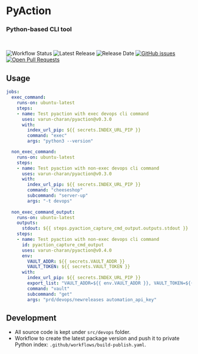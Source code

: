 # PyAction
### Python-based CLI tool
<br>

![Workflow Status](https://img.shields.io/github/workflow/status/varun-charan/pyaction/build-push-pyaction-package?label=build-push-pyaction-package)
![Latest Release](https://img.shields.io/github/v/release/varun-charan/pyaction?label=latest%20release)
![Release Date](https://img.shields.io/github/release-date/varun-charan/pyaction)
[![GitHub issues](https://img.shields.io/github/issues/varun-charan/pyaction)](https://github.com/varun-charan/pyaction/issues)
[![Open Pull Requests](https://img.shields.io/github/issues-pr-raw/varun-charan/pyaction)](https://github.com/varun-charan/pyaction/pulls)


## Usage
```yaml
jobs:
  exec_command:
    runs-on: ubuntu-latest
    steps:
    - name: Test pyaction with exec devops cli command
      uses: varun-charan/pyaction@v0.3.0
      with:
        index_url_pip: ${{ secrets.INDEX_URL_PIP }}
        command: "exec"
        args: "python3 --version"

  non_exec_command:
    runs-on: ubuntu-latest
    steps: 
    - name: Test pyaction with non-exec devops cli command
      uses: varun-charan/pyaction@v0.3.0
      with:
        index_url_pip: ${{ secrets.INDEX_URL_PIP }}
        command: "cheeseshop"
        subcommand: "server-up"
        args: "-t devops"
        
  non_exec_command_output:
    runs-on: ubuntu-latest
    outputs:
      stdout: ${{ steps.pyaction_capture_cmd_output.outputs.stdout }}
    steps:
    - name: Test pyaction with non-exec devops cli command
      id: pyaction_capture_cmd_output
      uses: varun-charan/pyaction@v0.4.0
      env:
        VAULT_ADDR: ${{ secrets.VAULT_ADDR }}
        VAULT_TOKEN: ${{ secrets.VAULT_TOKEN }}
      with:
        index_url_pip: ${{ secrets.INDEX_URL_PIP }}
        export_list: "VAULT_ADDR=${{ env.VAULT_ADDR }}, VAULT_TOKEN=${{ env.VAULT_TOKEN }}"
        command: "vault"
        subcommand: "get"
        args: "prd/devops/newreleases automation_api_key"
```

## Development
- All source code is kept under `src/devops` folder.
- Workflow to create the latest package version and push it to private Python index: `.github/workflows/build-publish.yaml`.
